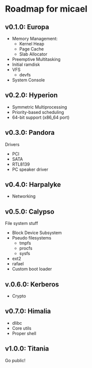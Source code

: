 # Roadmap for micael

## v0.1.0: Europa

* Memory Management:
  * Kernel Heap
  * Page Cache
  * Slab Allocator
* Preemptive Multitasking
* Initial ramdisk
* VFS
   * devfs
* System Console

## v0.2.0: Hyperion

* Symmetric Multiprocessing
* Priority-based scheduling
* 64-bit support (x86_64 port)

## v0.3.0: Pandora

Drivers

* PCI
* SATA
* RTL8139
* PC speaker driver

## v0.4.0: Harpalyke

* Networking

## v0.5.0: Calypso

File system stuff

* Block Device Subsystem
* Pseudo filesystems
   * tmpfs
   * procfs
   * sysfs
* ext2
* rafael
* Custom boot loader

## v.0.6.0: Kerberos

* Crypto

## v0.7.0: Himalia

* dlibc
* Core utils
* Proper shell

## v1.0.0: Titania
Go public!
